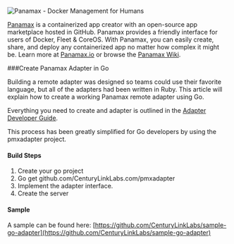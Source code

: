 ![Panamax - Docker Management for Humans](http://panamax.ca.tier3.io/panamax_ui_wiki_screens/panamax_logo-title.png)

[Panamax](http://panamax.io) is a containerized app creator with an open-source app marketplace hosted in GitHub. Panamax provides a friendly interface for users of Docker, Fleet & CoreOS. With Panamax, you can easily create, share, and deploy any containerized app no matter how complex it might be. Learn more at [Panamax.io](http://panamax.io) or browse the [Panamax Wiki](https://github.com/CenturyLinkLabs/panamax-ui/wiki).

###Create Panamax Adapter in Go

Building a remote adapter was designed so teams could use their favorite language, but all of the adapters had been written in Ruby. This article will explain how to create a working Panamax remote adapter using Go.

Everything you need to create and adapter is outlined in the
[Adapter Developer Guide](https://github.com/CenturyLinkLabs/panamax-ui/wiki/Adapter-Developer's-Guide).

This process has been greatly simplified for Go developers by using the pmxadapter project.

#### Build Steps

1. Create your go project
2. Go get github.com/CenturyLinkLabs.com/pmxadapter
3. Implement the adapter interface.
4. Create the server

#### Sample
A sample can be found here: [https://github.com/CenturyLinkLabs/sample-go-adapter](https://github.com/CenturyLinkLabs/sample-go-adapter)

